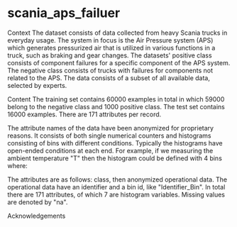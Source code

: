 # scania_aps_failuer

Context
The dataset consists of data collected from heavy Scania trucks in everyday usage. The system in focus is the Air Pressure system (APS) which generates pressurized air that is utilized in various functions in a truck, such as braking and gear changes. The datasets' positive class consists of component failures for a specific component of the APS system. The negative class consists of trucks with failures for components not related to the APS. The data consists of a subset of all available data, selected by experts.

Content
The training set contains 60000 examples in total in which 59000 belong to the negative class and 1000 positive class. The test set contains 16000 examples. There are 171 attributes per record.

The attribute names of the data have been anonymized for proprietary reasons. It consists of both single numerical counters and histograms consisting of bins with different conditions. Typically the histograms have open-ended conditions at each end. For example, if we measuring the ambient temperature "T" then the histogram could be defined with 4 bins where:

The attributes are as follows: class, then anonymized operational data. The operational data have an identifier and a bin id, like "Identifier_Bin". In total there are 171 attributes, of which 7 are histogram variables. Missing values are denoted by "na".

Acknowledgements
